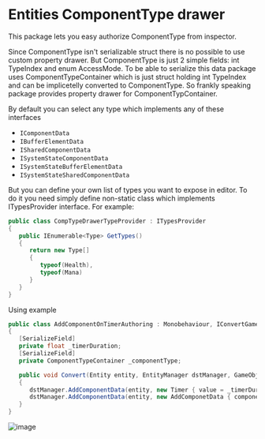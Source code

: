 # Entities ComponentType drawer
 
This package lets you easy authorize ComponentType from inspector.

Since ComponentType isn't serializable struct there is no possible to use custom property drawer. But ComponentType is just 2 simple fields: int TypeIndex and enum AccessMode. To be able to serialize this data package uses ComponentTypeContainer which is just struct holding int TypeIndex and can be implicetelly converted to ComponentType. So frankly speaking package provides property drawer for ComponentTypContainer.

By default you can select any type which implements any of these interfaces
* `IComponentData`
* `IBufferElementData`
* `ISharedComponentData`
* `ISystemStateComponentData`
* `ISystemStateBufferElementData`
* `ISystemStateSharedComponentData`

But you can define your own list of types you want to expose in editor. To do it you need simply define non-static class which implements ITypesProvider interface. For example:
```cs
public class CompTypeDrawerTypeProvider : ITypesProvider
{
   public IEnumerable<Type> GetTypes()
   {
      return new Type[]
      {
         typeof(Health),
         typeof(Mana)
      }
   }
}
```

Using example
```cs
public class AddComponentOnTimerAuthoring : Monobehaviour, IConvertGameObjectToEntity
{
   [SerializeField]
   private float _timerDuration;
   [SerializeField]
   private ComponentTypeContainer _componentType;

   public void Convert(Entity entity, EntityManager dstManager, GameObjectConversionSystem conversionSystem)
   {
      dstManager.AddComponentData(entity, new Timer { value = _timerDuration });
      dstManager.AddComponentData(entity, new AddComponetData { componentType = _componentType });
   }
}
```
![image](https://user-images.githubusercontent.com/19982288/125196363-5c692880-e262-11eb-98c6-8f06f174e73e.png)
